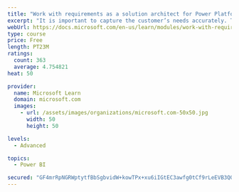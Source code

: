 ```yaml
---
title: "Work with requirements as a solution architect for Power Platform and Dynamics 365"
excerpt: "It is important to capture the customer’s needs accurately. This module explains how to capture requirements and identify functional and non-functional items."
webUrl: https://docs.microsoft.com/en-us/learn/modules/work-with-requirements/
type: course
price: Free
length: PT23M
ratings:
  count: 363
  average: 4.754821
heat: 50

provider:
  name: Microsoft Learn
  domain: microsoft.com
  images:
    - url: /assets/images/organizations/microsoft.com-50x50.jpg
      width: 50
      height: 50

levels:
  - Advanced

topics:
  - Power BI

secured: "GF4mrRpNGRWptytfBbSgbvidW+kowTPx+xu6iIGtEC3awfg0tCf9rLeEVB3QOlyW00i618clgFKgoO0v7UBfA0KK+UkN7+hAJiVKcPyIHMncDKJvTmKVroNK2sxbqqUNh9bDCubPT1A4GHjDIfsVgEsfE1qyr5ih6vjtb/FMl6nGaHNwUyrqyNXg0GGAi5lCRMeSLfRh4QLsfU+HAgeAeiSPkfJhCzNvCCHteHntxIS3duGIOhBW8p6bTN1Z1lbGFEuyZ1f/mT124WQoCckgYX9k9LfPOVTvkbZJQKaTH/UL+W+9J2EGETVJ4RqiRrO3anORzSBCfCMS/n8UvwB6BFwa/z+rkSdFijxCHe2Lq+TFi3aTX4wAHN8vSnL7kI17SXsxQfuLn+p99Y6EnQyqN9lC8JQPUQtQAfMu/KpS05Q=;uGk4AwxAjH0WfmN9qvrV3g=="
---
```


